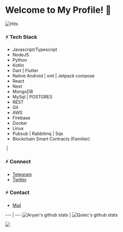 # Welcome to My Profile! 👋 
 ![Hits](https://hits.seeyoufarm.com/api/count/incr/badge.svg?url=https://github.com/aryanvikash/)

### ⚡ Tech Stack

- Javascript/Typescript
- NodeJS
- Python
- Kotlin 
- Dart | Flutter
- Native Android | xml | Jetpack compose
- React
- Next
- MongoDB 
- MySql | POSTGRES
- REST
- Git
- AWS 
- Firebase
- Docker
- Linux
- Pubsub | Rabbitmq | Sqs
- Blockchain  Smart Contracts (Familier)

 ‏‏‎ ‎| ‏‏‎ ‎
 ### ⚡ Connect

- [Telegram](https://telegram.dog/aryanvikash "Telegram")
- [Twitter](https://twitter.com/_aryanvikash "Twitter")

### ⚡ Contact

- [Mail](mailto:aryanvikash@duck.com "Mail")
 
 
 --- | ---
![Aryan's github stats](https://github-stats-alpha.vercel.app/api?username=aryanvikash&cc=000&tc=fff&ic=fff&bc=000) | ![Quiec's github stats](https://github-readme-stats.vercel.app/api/top-langs/?username=aryanvikash&theme=radical&layout=compact)

<img src="https://github-readme-streak-stats.herokuapp.com/?user=aryanvikash"></img>

